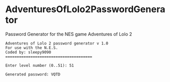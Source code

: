 # AdventuresOfLolo2PasswordGenerator
Password Generator for the NES game Adventures of Lolo 2

```
Adventures of Lolo 2 password generator v 1.0
For use with the N.E.S.
Coded by: sleepy9090
======================================

Enter level number (0..51): 51

Generated password: VQTD
```
